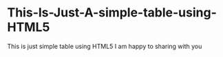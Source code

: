 # This-Is-Just-A-simple-table-using-HTML5
This is just simple table using HTML5 I am happy to sharing with you
